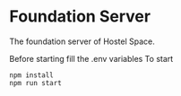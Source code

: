 # Foundation Server

The foundation server of Hostel Space.

Before starting fill the .env variables
To start

```
npm install
npm run start
```
